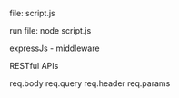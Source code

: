 
file: script.js

run file: node script.js

expressJs - middleware

RESTful APIs

req.body
req.query
req.header
req.params
